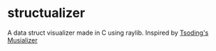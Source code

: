# structualizer

A data struct visualizer made in C using raylib. Inspired by [Tsoding's Musializer](https://github.com/tsoding/musializer)

